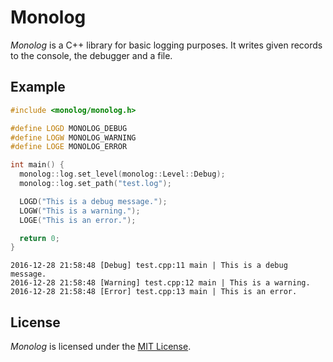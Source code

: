 # Monolog

*Monolog* is a C++ library for basic logging purposes. It writes given records to the console, the debugger and a file.

## Example

```cpp
#include <monolog/monolog.h>

#define LOGD MONOLOG_DEBUG
#define LOGW MONOLOG_WARNING
#define LOGE MONOLOG_ERROR

int main() {
  monolog::log.set_level(monolog::Level::Debug);
  monolog::log.set_path("test.log");

  LOGD("This is a debug message.");
  LOGW("This is a warning.");
  LOGE("This is an error.");

  return 0;
}
```

```
2016-12-28 21:58:48 [Debug] test.cpp:11 main | This is a debug message.
2016-12-28 21:58:48 [Warning] test.cpp:12 main | This is a warning.
2016-12-28 21:58:48 [Error] test.cpp:13 main | This is an error.
```

## License

*Monolog* is licensed under the [MIT License](https://opensource.org/licenses/MIT).
